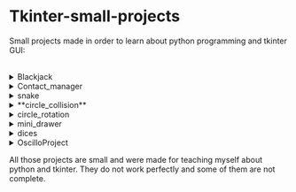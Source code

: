 # Tkinter-small-projects
Small projects made in order to learn about python programming and tkinter GUI:<br><br>

<details><summary>Blackjack</summary>
<p>
This not a tkinter project (yes, very logic to put it here).<br>
It is a console Blackjack game which was my first OOP project with Python.<br>
!!!!! It only works on unix systems (I use the os clear command which is not available on windows - I should correct this but am lazy)<br>
</p>
</details>

<details><summary>Contact_manager</summary>
<p>
This a small app made in order to learn about file management.<br>
You can create contacts and save them to a file. Oldschool but interesting.
</p>
</details>

<details><summary>snake</summary>
<p>
This a replica from the famous game but, for the moment, you cannot die :)<br>
One day I will complete this small project, or not.
</p>
</details>

<details><summary>**circle_collision**</summary>
<p>
This just an animation in which some disks are colliding each other.
</p>
</details>

<details><summary>circle_rotation</summary>
<p>
This another animation in which circles are rotating around a point (yes I am a beginner and happy to be :p).
</p>
</details>

<details><summary>mini_drawer</summary>
<p>
This a tiny app in which you can draw things.
</p>
</details>

<details><summary>dices</summary>
<p>
Small application which enables you to roll dices and keep some of them.<br>
This is inspired by the Yathzee, but not a full game project (but it would be a good idea for a network game)
</p>
</details>

<details><summary>OscilloProject</summary>
<p>
This app offers you a small oscillograph. You can draw some curves and adjust all the parameters.<br>
Interesting project :)
</p>
</details>


All those projects are small and were made for teaching myself about python and tkinter.
They do not work perfectly and some of them are not complete.
